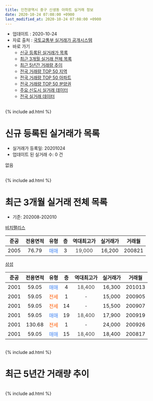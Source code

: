 ```yaml
---
title: 인천광역시 중구 신생동 아파트 실거래 정보
date: 2020-10-24 07:08:00 +0900
last_modified_at: 2020-10-24 07:08:00 +0900
---
```


* 업데이트 : 2020-10-24
* 자료 출처 : [국토교통부 실거래가 공개시스템](http://rt.molit.go.kr)
* 바로 가기
    * [신규 등록된 실거래가 목록](#신규-등록된-실거래가-목록)
    * [최근 3개월 실거래 전체 목록](#최근-3개월-실거래-전체-목록)
    * [최근 5년간 거래량 추이](#최근-5년간-거래량-추이)
    * [전국 거래량 TOP 50 지역](https://inasie.github.io/apt-trade-info/최근-3개월-전국에서-가장-거래가-많이-발생한-지역)
    * [전국 거래량 TOP 50 아파트](https://inasie.github.io/apt-trade-info/최근-3개월-전국에서-가장-거래가-많이-발생한-아파트)
    * [전국 거래량 TOP 50 분양권](https://inasie.github.io/apt-trade-info/최근-3개월-전국에서-가장-거래가-많이-발생한-분양권)
    * [주요 신도시 실거래 데이터](https://inasie.github.io/apt-trade-info/주요-신도시)
    * [전국 실거래 데이터](https://inasie.github.io/apt-trade-info/전국)
<br>
{% include ad.html %}
<br>

# 신규 등록된 실거래가 목록
* 실거래가 등록일: 20201024
* 업데이트 된 실거래 수: 0 건

없음

<br>
{% include ad.html %}
<br>

# 최근 3개월 실거래 전체 목록
* 기준: 202008-202010


[비치팰리스](https://search.naver.com/search.naver?query=%EC%9D%B8%EC%B2%9C%EA%B4%91%EC%97%AD%EC%8B%9C+%EC%A4%91%EA%B5%AC+%EC%8B%A0%EC%83%9D%EB%8F%99+%EB%B9%84%EC%B9%98%ED%8C%B0%EB%A6%AC%EC%8A%A4)

|준공|전용면적|유형|층|역대최고가|실거래가|거래월|
|:---:|:---:|:---:|:---:|:---:|:---:|:---:|
|2005|76.79|<span style="color:#4285f3">매매</span>|3|<span style="color:#444444">19,000</span>|16,200|200821|

[삼성](https://search.naver.com/search.naver?query=%EC%9D%B8%EC%B2%9C%EA%B4%91%EC%97%AD%EC%8B%9C+%EC%A4%91%EA%B5%AC+%EC%8B%A0%EC%83%9D%EB%8F%99+%EC%82%BC%EC%84%B1)

|준공|전용면적|유형|층|역대최고가|실거래가|거래월|
|:---:|:---:|:---:|:---:|:---:|:---:|:---:|
|2001|59.05|<span style="color:#4285f3">매매</span>|4|<span style="color:#444444">18,400</span>|16,300|201013|
|2001|59.05|<span style="color:#ff5a00">전세</span>|1|<span style="color:#444444">-</span>|15,000|200905|
|2001|59.05|<span style="color:#ff5a00">전세</span>|14|<span style="color:#444444">-</span>|15,500|200907|
|2001|59.05|<span style="color:#4285f3">매매</span>|19|<span style="color:#444444">18,400</span>|17,900|200919|
|2001|130.68|<span style="color:#ff5a00">전세</span>|1|<span style="color:#444444">-</span>|24,000|200926|
|2001|59.05|<span style="color:#4285f3">매매</span>|15|<span style="color:#444444">18,400</span>|18,400|200817|


<br>
{% include ad.html %}
<br>

# 최근 5년간 거래량 추이


<div style="width:100%;">
    <canvas id="deal_progress" height="200"></canvas>
</div>

<script>
new Chart(document.getElementById("deal_progress"), {
    type: 'line',
    data: {
        labels: ['201510','201511','201512','201601','201602','201603','201604','201605','201606','201607','201608','201609','201610','201611','201612','201701','201702','201703','201704','201705','201706','201707','201708','201709','201710','201711','201712','201801','201802','201803','201804','201805','201806','201807','201808','201809','201810','201811','201812','201901','201902','201903','201904','201905','201906','201907','201908','201909','201910','201911','201912','202001','202002','202003','202004','202005','202006','202007','202008','202009','202010'],
        datasets: [{
            label: '매매',
            pointRadius: 1,
            data: [3, 1, 2, 0, 4, 4, 1, 0, 1, 4, 1, 4, 1, 0, 2, 0, 4, 1, 0, 5, 2, 5, 2, 1, 0, 1, 2, 4, 2, 1, 1, 2, 0, 1, 1, 2, 1, 0, 1, 1, 0, 2, 1, 1, 0, 0, 2, 2, 1, 0, 4, 2, 3, 3, 5, 0, 2, 4, 2, 1, 1],
            borderColor: "rgba(255, 201, 14, 1)",
            backgroundColor: "rgba(255, 201, 14, 0.5)",
            fill: false,
            lineTension: 0
        },{
            label: '전월세',
            pointRadius: 1,
            data: [0, 1, 2, 1, 1, 0, 2, 0, 0, 1, 0, 0, 3, 1, 0, 2, 0, 2, 1, 1, 1, 4, 4, 1, 0, 1, 0, 0, 1, 1, 0, 3, 1, 1, 0, 2, 2, 1, 0, 1, 1, 1, 0, 2, 0, 1, 1, 0, 1, 0, 2, 0, 2, 2, 2, 0, 0, 1, 0, 3, 0],
            borderColor: "rgba(0, 141, 185, 1)",
            backgroundColor: "rgba(0, 141, 185, 0.5)",
            fill: false,
            lineTension: 0
        }
        ]
    },
    options: {
        responsive: true,
        title: {
            display: false
        },
        tooltips: {
            mode: 'index',
            intersect: false
        },
        hover: {
            mode: 'nearest',
            intersect: true
        },
        scales: {
            xAxes: [{
                display: true,
                scaleLabel: {
                    display: true,
                    labelString: '년/월'
                }
            }],
            yAxes: [{
                display: true,
                ticks: {
                    suggestedMin: 0,
                },
                scaleLabel: {
                    display: true,
                    labelString: '실거래 수'
                }
            }]
        }
    }
});

</script>


<br>
{% include ad.html %}
<br>


